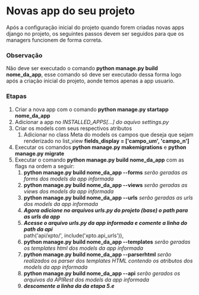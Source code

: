 # Novas app do seu projeto

Após a configuração inicial do projeto quando forem criadas novas apps django no projeto, os seguintes passos devem 
ser seguidos para que os managers funcionem de forma correta.

### Observação
Não deve ser executado o comando **python manage.py build nome_da_app**, esse comando só deve ser executado dessa 
forma logo após a criação inicial do projeto, aonde temos apenas a app usuario.

### Etapas

1. Criar a nova app com o comando **python manage.py startapp nome_da_app**
1. Adicionar a app no **INSTALLED_APPS[...]* do aquivo *settings.py**
1. Criar os models com seus respectivos atributos  
    1. Adicionar no class Meta do models os campos que deseja que sejam renderizado no list_view **fields_display = 
   ['campo_um', 'campo_n']**
1. Executar os comandos **python manage.py makemigrations** e **python manage.py migrate**     
1. Executar o comando **python manage.py build nome_da_app** com as flags na ordem a seguir:
    1. **python manage.py build nome_da_app --forms** *serão geradas as forms dos models da app informada*
    1. **python manage.py build nome_da_app --views** *serão geradas as views dos models da app informada*
    1. **python manage.py build nome_da_app --urls** *serão geradas as urls dos models da app informada*
    1. ***Agora adicione no arquivos urls.py do projeto (base) o path para as urls da app***
    1. ***Acesse o arquivo urls.py da app informada e comente a linha do path da api***  
           path('api/xpto/', include('xpto.api_urls')),
    1. **python manage.py build nome_da_app --templates** *serão geradas os templates html dos models da app 
   informada*
    1. **python manage.py build nome_da_app --parserhtml** *serão realizados os parser dos templates HTML contendo os 
   atributos dos models da app informada*    
    1. **python manage.py build nome_da_app --api** *serão gerados os arquivos da APIRest dos models da app informada*
    1. ***descomente a linha da da etapa 5.e***